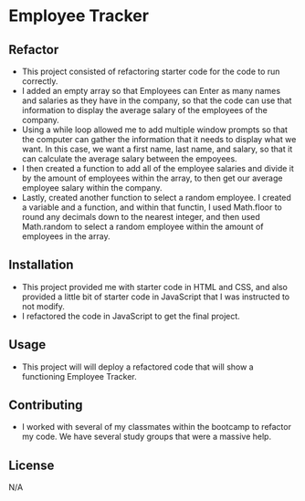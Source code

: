 # Employee Tracker 

## Refactor
- This project consisted of refactoring starter code for the code to run correctly.
- I added an empty array so that Employees can Enter as many names and salaries as they have in the company, so that the code can use that information to display the average salary of the employees of the company. 
- Using a while loop allowed me to add multiple window prompts so that the computer can gather the information that it needs to display what we want. In this case, we want a first name, last name, and salary, so that it can calculate the average salary between the empoyees.
- I then created a function to add all of the employee salaries and divide it by the amount of employees within the array, to then get our average employee salary within the company. 
- Lastly, created another function to select a random employee. I created a variable and a function, and within that functin, I used Math.floor to round any decimals down to the nearest integer, and then used Math.random to select a random employee within the amount of employees in the array.

## Installation 

- This project provided me with starter code in HTML and CSS, and also provided a little bit of starter code in JavaScript that I was instructed to not modify. 
- I refactored the code in JavaScript to get the final project. 

## Usage 

- This project will will deploy a refactored code that will show a functioning Employee Tracker. 

## Contributing

- I worked with several of my classmates within the bootcamp to refactor my code. We have several study groups that were a massive help.

## License

N/A
